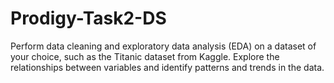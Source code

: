 # Prodigy-Task2-DS
Perform data cleaning and exploratory data analysis (EDA) on a dataset of your choice, such as the Titanic dataset from Kaggle. Explore the relationships between variables and identify patterns and trends in the data.
